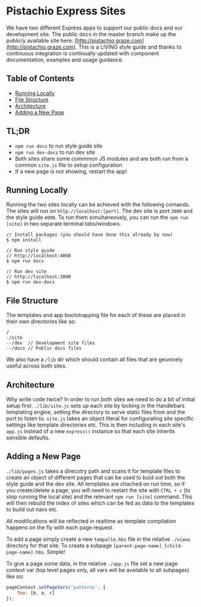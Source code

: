 Pistachio Express Sites
===
We have two different Express apps to support our public docs and our development site.  The public docs in the master branch make up the publicly available site here: [http://pistachio.graze.com](http://pistachio.graze.com).  This is a LIVING style guide and thanks to continuous integration is continually updated with component documentation, examples and usage guidance.

Table of Contents
---
 - [Running Locally](#running-locally)
 - [File Structure](#file-structure)
 - [Architecture](#architecture)
 - [Adding a New Page](#adding-a-new-page)

TL;DR
---
 - `npm run docs` to run style guide site
 - `npm run dev-docs` to run dev site
 - Both sites share some commmon JS modules and are both run from a common `site.js` file to setup configuration
 - If a new page is not showing, restart the app!

Running Locally
---
Running the two sites locally can be achieved with the following comands.  The sites will run on `http://localhost:[port]`.  The dev site is port `3000` and the style guide `4000`.  To run them simultaneously, you can run the `npm run [site]` in two separate terminal tabs/windows.

```
// Install packages (you should have done this already by now)
$ npm install

// Run style guide
// http://localhost:4000
$ npm run docs

// Run dev site
// http://localhost:3000
$ npm run dev-docs
```

File Structure
---
The templates and app bootstrapping file for each of these are placed in their own directories like so:

```
/
-/site
--/dev  // Development site files
--/docs // Public docs files
```

We also have a `/lib` dir which should contain all files that are geuninely useful across both sites.

Architecture
---
Why write code twice?  In order to run both sites we need to do a bit of initial setup first.  `./lib/site.js` sets up each site by locking in the Handlebars templating engine, setting the directory to serve static files from and the port to listen to.  `site.js` takes an object literal for configurating site specific settings like template directories etc.  This is then including in each site's `app.js` instead of a new `express()` instance so that each site inherits sensible defaults.

Adding a New Page
---
`./lib/pages.js` takes a direcotry path and scans it for template files to create an object of different pages that can be used to buid out both the style guide and the dev site.  All templates are chached on run time, so if you create/delete a page, you will need to restart the site with `CTRL + c` (to stop running the local site) and the relevant `npm run [site]` command.  This will then rebuild the index of sites which can be fed as data to the templates to build out navs etc.

All modifications will be reflected in realtime as template compilation happens on the fly with each page request.

To add a page simply create a new `tempalte.hbs` file in the relative `./views` directory for that site.  To create a subpage `[parent-page-name]_[child-page-name].hbs`.  Simple!

To give a page some data, in the relative `./app.js` file set a new page context var (top level pages only, all vars will be available to all subpages) like so:

```javascript
pageContext.setPageVars('patterns', {
    foo: [b, a, r]
});
```
